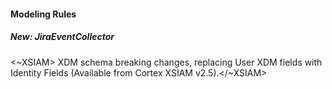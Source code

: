 
#### Modeling Rules

##### New: JiraEventCollector

<~XSIAM> XDM schema breaking changes, replacing User XDM fields with Identity Fields (Available from Cortex XSIAM v2.5).</~XSIAM>
